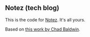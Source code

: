 ## Notez (tech blog)

This is the code for [Notez](https://delgreco.github.io/).  It's all yours.

Based on [this work by Chad Baldwin](https://chadbaldwin.net/2021/03/14/how-to-build-a-sql-blog.html).
